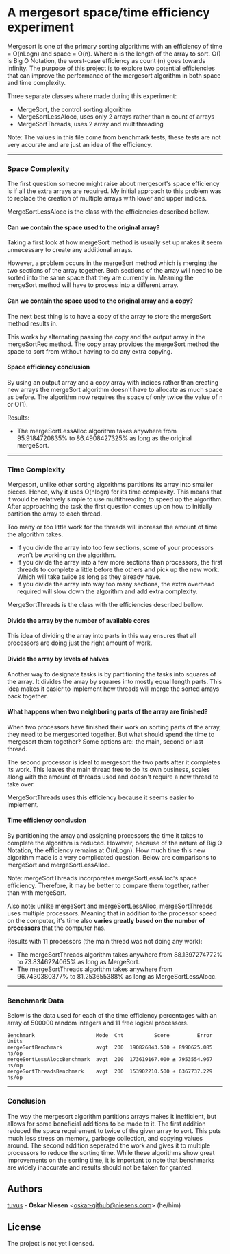 # A mergesort space/time efficiency experiment
Mergesort is one of the primary sorting algorithms with an efficiency of time = O(nLogn) and space = O(n).
Where n is the length of the array to sort.
O() is Big O Notation, the worst-case efficiency as count (n) goes towards infinity.
The purpose of this project is to explore two potential efficiencies that can improve
the performance of the mergesort algorithm in both space and time complexity.

Three separate classes where made during this experiment:
* MergeSort, the control sorting algorithm
* MergeSortLessAlocc, uses only 2 arrays rather than n count of arrays
* MergeSortThreads, uses 2 array and multithreading

Note: The values in this file come from benchmark tests,
these tests are not very accurate and are just an idea of the efficiency.

---
### Space Complexity
The first question someone might raise about mergesort's space efficiency is if all the extra arrays are required.
My initial approach to this problem was to replace the creation of multiple arrays with lower and upper indices.

MergeSortLessAlocc is the class with the efficiencies described bellow.

#### Can we contain the space used to the original array?
Taking a first look at how mergeSort method is usually set up makes it seem unnecessary to create any additional arrays.

However, a problem occurs in the mergeSort method which is merging the two sections of the array together.
Both sections of the array will need to be sorted into the same space that they are currently in.
Meaning the mergeSort method will have to process into a different array.

#### Can we contain the space used to the original array and a copy?
The next best thing is to have a copy of the array to store the mergeSort method results in.

This works by alternating passing the copy and the output array in the mergeSortRec method.
The copy array provides the mergeSort method the space to sort from without having to do any extra copying.

#### Space efficiency conclusion
By using an output array and a copy array with indices rather than creating new arrays
the mergeSort algorithm doesn't have to allocate as much space as before.
The algorithm now requires the space of only twice the value of n or O(1).

Results:
* The mergeSortLessAlloc algorithm takes anywhere from 95.9184720835%
  to 86.4908427325% as long as the original mergeSort.

---
### Time Complexity
Mergesort, unlike other sorting algorithms partitions its array into smaller pieces.
Hence, why it uses O(nlogn) for its time complexity.
This means that it would be relatively simple to use multithreading to speed up the algorithm.
After approaching the task the first question comes up on how to initially partition the array to each thread.

Too many or too little work for the threads will increase the amount of time the algorithm takes.
* If you divide the array into too few sections, some of your processors won't be working on the algorithm.
* If you divide the array into a few more sections than processors,
  the first threads to complete a little before the others and pick up the new work.
  Which will take twice as long as they already have.
* If you divide the array into way too many sections,
  the extra overhead required will slow down the algorithm and add extra complexity.

MergeSortThreads is the class with the efficiencies described bellow.

#### Divide the array by the number of available cores
This idea of dividing the array into parts in this way ensures that all processors are doing just the right amount of work.

#### Divide the array by levels of halves
Another way to designate tasks is by partitioning the tasks into squares of the array.
It divides the array by squares into mostly equal length parts.
This idea makes it easier to implement how threads will merge the sorted arrays back together.

#### What happens when two neighboring parts of the array are finished?
When two processors have finished their work on sorting parts of the array, they need to be mergesorted together.
But what should spend the time to mergesort them together?
Some options are: the main, second or last thread.

The second processor is ideal to mergesort the two parts after it completes its work.
This leaves the main thread free to do its own business,
scales along with the amount of threads used and doesn't require a new thread to take over.

MergeSortThreads uses this efficiency because it seems easier to implement.

#### Time efficiency conclusion
By partitioning the array and assigning processors the time it takes to complete the algorithm is reduced.
However, because of the nature of Big O Notation, the efficiency remains at O(nLogn).
How much time this new algorithm made is a very complicated question.
Below are comparisons to mergeSort and mergeSortLessAlloc.

Note: mergeSortThreads incorporates mergeSortLessAlloc's space efficiency.
Therefore, it may be better to compare them together, rather than with mergeSort.

Also note: unlike mergeSort and mergeSortLessAlloc,
mergeSortThreads uses multiple processors.
Meaning that in addition to the processor speed on the computer,
it's time also **varies greatly based on the number of processors** that the computer has.

Results with 11 processors (the main thread was not doing any work):
* The mergeSortThreads algorithm takes anywhere from 88.1397274772%
  to 73.8346224065% as long as MergeSort.
* The mergeSortThreads algorithm takes anywhere from 96.7430380377%
  to 81.253655388% as long as MergeSortLessAlocc.

---
### Benchmark Data
Below is the data used for each of the time efficiency percentages with an array of 500000 random integers and 11 free logical processors.

    Benchmark                    Mode  Cnt          Score         Error  Units
    mergeSortBenchmark           avgt  200  190826843.500 ± 8990625.085  ns/op
    mergeSortLessAloccBenchmark  avgt  200  173619167.000 ± 7953554.967  ns/op
    mergeSortThreadsBenchmark    avgt  200  153902210.500 ± 6367737.229  ns/op

---
### Conclusion
The way the mergesort algorithm partitions arrays makes it inefficient,
but allows for some beneficial additions to be made to it.
The first addition reduced the space requirement to twice of the given array to sort.
This puts much less stress on memory, garbage collection, and copying values around.
The second addition seperated the work and gives it to multiple processors to reduce the sorting time.
While these algorithms show great improvements on the sorting time,
it is important to note that benchmarks are widely inaccurate and results should not be taken for granted.


## Authors
[tuvus](https://github.com/tuvus/) -
**Oskar Niesen** <<oskar-github@niesens.com>> (he/him)

## License
The project is not yet licensed.